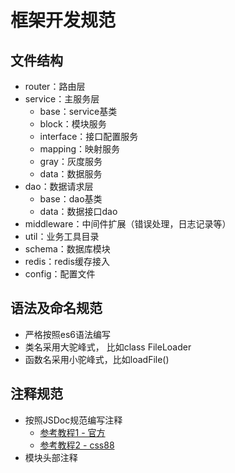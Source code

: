 # 框架开发规范

## 文件结构
 - router：路由层
 - service：主服务层
 	+ base：service基类
 	+ block：模块服务
 	+ interface：接口配置服务
 	+ mapping：映射服务
 	+ gray：灰度服务
 	+ data：数据服务
 - dao：数据请求层
 	+ base：dao基类
 	+ data：数据接口dao
 - middleware：中间件扩展（错误处理，日志记录等）
 - util：业务工具目录
 - schema：数据库模块
 - redis：redis缓存接入
 - config：配置文件

## 语法及命名规范
 - 严格按照es6语法编写
 - 类名采用大驼峰式， 比如class FileLoader
 - 函数名采用小驼峰式，比如loadFile()


## 注释规范
 - 按照JSDoc规范编写注释
	+ [参考教程1 - 官方](http://usejsdoc.org/)
 	+ [参考教程2 - css88](http://www.css88.com/doc/jsdoc/)
 - 模块头部注释

